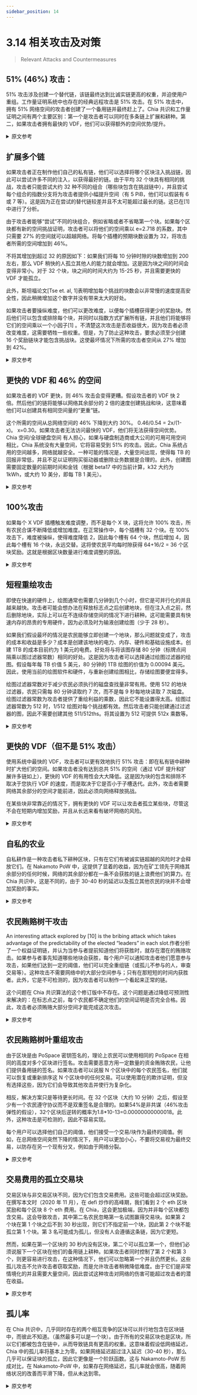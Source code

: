 ```yaml
---
sidebar_position: 14
---
```


# 3.14 相关攻击及对策

> Relevant Attacks and Countermeasures


## 51% (46%) 攻击：

51% 攻击涉及创建一个替代链，该链最终达到比诚实链更高的权重，并迫使用户重组。工作量证明系统中也存在的经典远程攻击是 51% 攻击。在 51% 攻击中，拥有 51% 网络空间的攻击者创建了一个备用链并最终赶上了。Chia 共识和工作量证明之间有两个主要区别：第一个是攻击者可以同时在多条链上扩展和耕种。第二，如果攻击者拥有最快的 VDF，他们可以获得额外的空间优势/提升。

<details>
<summary>原文参考</summary>

- ## 51% (46%) attack:

A 51% attack involves creating an alternate chain which eventually reaches a higher weight than the honest chain, and forces users to reorg.
The classic long range attack which is also present in proof of work systems is the 51% attack.
In the 51% attack, the attacker with 51% of the network space creates an alternate chain and eventually catches up.
There are two main differences between Chia consensus and Proof of work: the first is that the attacker can extend and farm on many chains simultaneously.
The second is that if the attacker has the fastest VDF, they can get an additional space advantage/boost.

</details>

## 扩展多个链

如果攻击者正在制作他们自己的私有链，他们可以选择将哪个区块注入挑战链，因此可以尝试许多不同的注入，以获得最好的链。由于平均 32 个块具有相同的挑战，攻击者只能尝试大约 32 种不同的组合（哪些块包含在挑战链中），并且尝试每个组合的指数分支将为攻击者提供小幅提升空间（有 5 PiB，他们可以假装有 6 或 7 等）。这是因为正在尝试的替代链较差并且不太可能超过最长的链。这已在[1] 中进行了分析。

由于攻击者能够“尝试”不同的块组合，例如省略或者不省略第一个块。如果每个区块都有新的空间挑战证明，攻击者可以将他们的空间乘以 e=2.718 的系数，其中只需要 27% 的空间就可以超越网络。将每个插槽的预期块数设置为 32，将攻击者所需的空间增加到 46%。

不将其增加到超过 32 的原因如下：如果我们将每 10 分钟时隙的块数增加到 200 左右，那么 VDF 稍快的人孤立其他人的能力就会增加。这是因为块之间的时间会变得非常小。对于 32 个块，块之间的时间大约为 15-25 秒，并且需要更快的 VDF 才能孤立。

此外，斯坦福论文[Tse et. al, 1]表明增加每个挑战的块数会以非常慢的速度提高安全性，因此稍微增加这个数字并没有带来太大的好处。

如果攻击者要操纵难度，他们可以更改难度，以便每个插槽获得更少的奖励块。然后他们可以包含或排除每个块，并同时以指数方式扩展所有链，并且他们将能够将它们的空间乘以一个小因子[1] 。不清楚这次攻击是否收益很大，因为攻击者必须改变难度，这需要牺牲一些权重。但是，为了防止这种攻击，要求必须至少创建 16 个奖励链块才能包含挑战块。这使最坏情况下所需的攻击者空间从 27% 增加到 42%。

<details>
<summary>原文参考</summary>

- ## Extending many chains

If an attacker is making their own private chain, they can choose which block gets infused into the challenge chain, and can therefore try many different infusions such that they get the best possible chain.
Due to the average of 32 blocks with the same challenge, the attacker can only try about 32 different combinations (which block to include in the challenge chain),
and exponentially branching of trying each of these would give a small boost in space for the attacker 
(Having 5 PiB they can pretend to have 6 or 7, etc).
This is because the alternative chains being tried are inferior and less likely to overtake the longest one.
This has been analyzed in [1].

The actual amount of space required to perform this attack (for the attacker to get a heavier chain than the rest of the network combined) is 46.3%,
due to the ability for an attacker to "try" different combinations of blocks, for example omitting or not omitting the first block.
If there was a new proof of space challenge for every single block,
the attacker can multiply their space by a factor of e=2.718, where only 27% is required to overtake the network.
Setting the expected number of blocks per slot to 32, increases the attacker's required space to 46%. 

The reason for not increasing this further than 32 is the following:
if we increased the number of blocks per 10 minute slot to something like 200,
then the ability for someone with a slightly faster VDF to orphan others would increase.
This is because the time between blocks would get very small.
With 32 blocks, the time between blocks is around 15-25 seconds, and a much faster VDF is required to orphan.

Furthermore, the Stanford paper [Tse et. al, 1] shows that increasing the number of blocks per challenge increases security at a very slow rate,
so increasing this number slightly does not provide much benefit.

If the attacker were to manipulate the difficulty, they can change it so that they get less reward blocks per slot. Then they can either include or exclude each block, and exponentially extend all chains simultaneously, and they would be able to multiply their space by a small factor [1]. It is not clear whether this attack gains very much, since the attacker must change the difficulty, which requires sacrificing some weight. However, to prevent this attack, there is a requirement that at least 16 reward chain blocks must be created for a challenge block to be included. This brings the required attacker space in the worst case scenario from 27% up to 42%.

</details>

## 更快的 VDF 和 46% 的空间

如果攻击者的 VDF 更快，则 46% 攻击会变得更糟。假设攻击者的 VDF 快 2 倍。然后他们的链将能够以网络其余部分的 2 倍的速度创建挑战和块，这意味着他们可以创建具有相同空间量的“更重”链。

这个所需的空间从总网络空间的 46% 下降到大约 30%。 0.46/0.54 = 2x/(1-x)。 x=0.30。如果攻击者无法访问最快的 VDF，他们将无法获得空间优势。 Chia 空间/全球硬盘空间 有人担心，如果与硬盘制造商或大公司的可用可用空间相比，Chia 系统没有大量空间，它将容易受到 51% 的攻击。因此，Chia 系统占用的空间越多，网络就越安全。一种可能的情况是，大量空间出现，使得每 TB 的回报非常低，并且不足以证明购买驱动器或删除业务数据是合理的。此外，创建图需要固定数量的前期时间和金钱（根据 beta17 中的当前计算，k32 大约为 1kWh，或大约 10 美分，即每 TB 1 美元）。

<details>
<summary>原文参考</summary>

- ## Faster VDF and 46% of space

The 46% attack gets worse if the attacker’s VDF is faster. Let’s assume the attacker’s VDF is 2x faster. Then their chain will be able to create challenges and blocks at 2x the rate of the rest of the network, which means they can create a "heavier" chain with the same amount of space.

This required space drops from 46% to approximately 30% of the total network space. 0.46/0.54 = 2x/(1-x). x=0.30. If the attacker does not have access to the fastest VDF, they will not be able to get a space advantage.
Chia space / global hard drive space 
There is a concern that if the Chia system does not have a significant amount of space compared to the available free space of hard drive manufacturers or large companies that it will be vulnerable to 51% attacks. Therefore the more space taken by the Chia system, the more secure the network is. One plausible scenario is that a lot of space comes on, making the rewards per TB quite low, and not significant enough to justify buying drives or deleting business data. Furthermore, creating a plot requires a fixed amount of upfront time and money (from current calculations in beta17, about 1kWh for a k32, or about 10 cents, which is $1 per terabyte).

</details>

## 100%攻击

如果每个 X VDF 插槽触发难度调整，而不是每个 X 块，这将允许 100% 攻击，所有农民合谋不断降低或增加难度。在正常操作中，每个插槽有 32 个块。在 100% 攻击下，难度被操纵，使得难度降低 2，因此每个槽有 64 个块，然后增加 4，因此每个槽有 16 个块，永远交替。这将使农民平均每时隙获得 64+16/2 = 36 个区块奖励。这就是根据区块数量进行难度调整的原因。

<details>
<summary>原文参考</summary>

- ## 100% attack

If difficulty adjustment was triggered every X VDF slots, as opposed to every X blocks, this would allow for a 100% attack, where all farmers collude to constantly decrease or increase the difficulty. In normal operation, there are 32 blocks per slot. Under a 100% attack, the difficulty is manipulated such that difficulty goes down by 2, so there are 64 blocks per slot, and then goes up by 4, so there are 16 blocks per slot, alternating forever. This would allow farmers to earn on average 64+16/2 = 36 block rewards per slot. This is the reason for making difficulty adjustment based on the number of blocks.

</details>

## 短程重绘攻击

即使在快速的硬件上，绘图通常也需要几分钟到几个小时，但它是可并行化的并且越来越快。攻击者可能会想办法在释放标志点之后创建地块，但在注入点之前，然后删除地块，实际上可以在不连续存储空间的情况下进行耕种。这可能需要具有快速内存的昂贵的专用硬件，因为必须及时为输液创建绘图（少于 28 秒）。

如果我们假设最坏的情况是农民能够立即创建一个地块，那么问题就变成了，攻击的成本和收益是多少？成本是创建该地块的电力、内存、硬件和基础设施成本。创建 1TB 的成本目前约为 1 美元的电费。好处将与将该图存储 80 分钟（标牌点间隔乘以图过滤器常数）相同的好处。这是因为攻击者可以选择通过绘图过滤器的绘图。假设每年每 TB 价值 5 美元，80 分钟的 1TB 绘图的价值为 0.00094 美元。因此，使用当前的绘图软件和硬件，与重新创建绘图相比，存储绘图要便宜得多。

绘图过滤器常数对于减少农民必须执行的磁盘查找量非常有用。使用 512 的地块过滤器，农民只需每 80 分钟读取约 7 次，而不是每 9 秒每地块读取 7 次磁盘。绘图过滤器常数为攻击者提供了重绘利益的乘数，因此它不能设置得太高。绘图过滤器常数为 512 时，1/512 绘图对每个挑战都有效。然后攻击者只能创建通过过滤器的图，因此不需要创建其他 511/512ths。将其设置为 512 可提供 512x 乘数等。


<details>
<summary>原文参考</summary>

- ## Short range replotting attack

Plotting usually takes a few minutes to a few hours even on fast hardware, but it is parallelizable and getting faster.
Attackers might find ways to create plots after a signage point is released, but before the infusion point and then delete the plot, in effect being able to farm without storing the space continuously.
This will likely require expensive specialized hardware with fast memory, since the plot must be created in time for the infusion (less than 28 seconds).

If we assume the worst case scenario of a farmer being able to create a plot instantly,
the question becomes, what is the cost and what is the benefit of the attack? 
The cost is the electricity, memory, hardware and infrastructure cost of creating that plot.
The cost of creating 1TB is currently on the order of $1 in electricity costs. The benefit would be the same benefit 
as storing that plot for 80 minutes (the signage point interval times the plot filter constant). 
This is because the attacker can choose a plot that passes the plot filter. 
Assuming $5 per year value per terabyte, the value of a 1TB plot for 80 minutes is $0.00094. 
Therefore with current plotting software and hardware, it is significantly cheaper to store the plots as opposed to recreating them. 

The plot filter constant is very useful to reduce the amount of disk lookups farmers must do. 
With a plot filter of 512, Instead of 7 disk reads per plot every 9 seconds, farmers only need to do about 7 reads for every 80 minutes. 
The plot filter constant provides a multiplier of replotting benefit to the attacker, so it must not be set too high. 
With a plot filter constant of 512, 1/512 plots are valid for every challenge.
The attacker can then only create plots that pass the filter, therefore not needing to create the other 511/512ths. 
Setting it to 512 provides a 512x multiplier, etc.

</details>

## 更快的 VDF（但不是 51% 攻击）

使用系统中最快的 VDF，攻击者可以更有效地执行 51% 攻击：即在私有链中耕种时扩大他们的空间。如果攻击者没有达到总共 51% 的空间（通过 VDF 提升和扩展许多链如上），更快的 VDF 的有用性会大大降低。这是因为块的包含和排除不取决于您执行 VDF 的速度，而是取决于它是否小于子槽迭代。此外，攻击者需要网络其余部分的空间才能前进，因此必须向网络释放挑战。

在某些块非常靠近的情况下，拥有更快的 VDF 可以让攻击者孤立某些块，尽管这不会在短期内增加奖励，并且从长远来看有破坏网络的风险。


<details>
<summary>原文参考</summary>

- ## Faster VDF (but not 51% attack)

With the fastest VDF in the system, an attacker can more effectively perform a 51% attack: i.e expand their space,
when farming in a private chain. If the attacker does not reach a total of 51% of space (with the VDF boosting and extending many chains as above), the usefulness of the faster VDF decreases substantially. This is because inclusion and exclusion of blocks does not depend on how fast you can perform the VDF, but instead depends on whether it’s less than the sub-slot iterations. Furthermore, an attacker needs the space of the rest of the network in order to advance, and therefore must release the challenges to the network.

In certain cases where blocks come very close together, having a faster VDF can allow an attacker to orphan certain blocks, although this does not increase rewards in the short term, and has a risk of undermining the network in the long term. TODO: expand: bram

</details>

## 自私的农业

自私耕作是一种攻击者私下耕种区块，只有在它们有被诚实链超越的风险时才会释放它们。在 Nakamoto PoW 中，这提供了显着的收益，因为在矿工领先于网络其余部分的任何时候，网络的其余部分都在一条不会获胜的链上浪费他们的算力。在 Chia 共识中，这是不同的，由于 30-40 秒的延迟以及孤立其他农民的块并不会增加奖励的事实。

<details>
<summary>原文参考</summary>


- ## Selfish Farming
Selfish farming is an attack where the attacker farms blocks in private, and only releases them when they are at risk of being surpassed by the honest chain. In Nakamoto PoW this provides significant gains, because at any point at which the miner is ahead of the rest of the network, the rest of the network is wasting their hashpower on a chain that will not win. In Chia consensus this is different, due to the 30-40 second delay and the fact orphaning other farmers' blocks does not increase rewards. (??)TODO: expand: bram

</details>

## 农民贿赂树干攻击

An interesting attack explored by [10] is the bribing attack which takes advantage of the predictability of the elected “leaders” in each slot.作者分析了一个权益证明链，并认为当参与者提前知道他们将获胜时，就存在潜在的贿赂攻击。如果参与者事先知道哪些地块会获胜，每个用户可以通知攻击者他们愿意参与攻击，如果他们达到一定的阈值，他们可以完全重组链（或孤儿不参与的人，审查交易等）。这种攻击不需要网络中的大部分空间参与；只有在那短短的时间内获胜者。此外，它是不可检测的，因为攻击者可以制作一个看起来正常的链。

这个问题在 Chia 共识算法的这个修订版中不存在。这个问题是通过降低可预测性来解决的：在标志点之前，每个农民都不确定他们的空间证明是否完全合格。因此，攻击者必须贿赂大部分空间才能完成这次攻击。

<details>
<summary>原文参考</summary>

- ## Farmer bribe trunk attack

An interesting attack explored by [10] is the bribing attack which takes advantage of the predictability of the elected “leaders” in each slot. The authors analyze a proof of stake chain, and argue that when participants know that they are going to win in advance, there is a potential bribing attack. If participants knew in advance which plots would win, each user can notify an attacker that they are willing to participate in the attack, and if they reach a certain threshold, they can completely reorg the chain (or orphan those who do not participate, censor transactions, etc). This attack does NOT require the majority of the space in the network to participate; only the winners in that short time period. Furthermore, it is undetectable, since the attacker can make a normal looking chain. 

This problem is not present in this revision of the Chia consensus algorithm. This problem is solved by reducing the predictability: each farmer does not know for sure if their proof of space is fully eligible until the signage point. Therefore an attacker must bribe a large majority of the space to pull off this attack. 

</details>

## 农民贿赂树叶重组攻击

由于区块是由 PoSpace 密钥签名的，理论上农民可以使用相同的 PoSpace 在相同的高度对多个区块进行签名。攻击需要恶意方用一定数量的资金贿赂农民，让他们提供备用链的签名。如果攻击者可以说服 N 个区块中的每个农民签名，他们就可以恢复或重新排序这 N 个区块中的任何交易。可以使用潜在的欺诈证明，但没有选择这些，因为它们会导致其他攻击并使行为复杂化。

相反，解决方案只是等待更长时间。在 32 个区块（大约 10 分钟）之后，假设至少有一个农民遵守协议而不是双重签名是合理的。如果54%是非共谋（46%攻击弹性的假设），32个区块后逆转的概率为1.8*10-13=0.00000000000018。此外，这种攻击是可检测的，因此不容易实现。

每个用户可以选择他们自己的阈值，他们接受一个交易/块作为最终的阈值。例如，在总网络空间突然下降的情况下，用户可以更加小心，不要将交易视为最终交易，以防存在另一个现有分叉，例如由于网络分裂。

<details>
<summary>原文参考</summary>

- ## Farmer bribe foliage reorg attack

Since blocks are signed by PoSpace keys, a farmer can theoretically sign multiple blocks with the same PoSpace, at the same height. The attack requires a malicious party to bribe farmers with a certain amount of funds for them to provide a signature of an alternate chain. If the attacker can convince every single farmer in N blocks to sign, they can revert or reorder any transaction in those N blocks. Potentially fraud proofs could be used, but these were not chosen since they enable other attacks and complicate behaviour. 

Instead, the solution is simply to wait longer. After 32 blocks (approximately 10 minutes), the assumption that at least one farmer is following the protocol and not double signing is a reasonable one. If 54% is non-colluding (the assumption for 46% attack resilience), the probability of a reversal after 32 blocks is1.8*10-13=0.00000000000018. Furthermore, this attack is detectable so it is not easy to pull off.

Each user can choose their own threshold for which they accept a transaction/block as final. For example, in cases where the total network space drops suddenly, users can be more careful and not consider transactions final, in case there is another existing fork, due to a network split, for example. 

</details>

## 交易费用的孤立交易块

交易区块与非交易区块不同，因为它们包含交易费用。这些可能会超过区块奖励。在撰写本文时（2020 年 11 月），在 defi 炒作的高峰期，我们看到 2 个 eth 区块奖励和每个区块 8 个 eth 费用。在 Chia，这会更加极端，因为并非每个区块都包含交易。这会导致攻击，其中第二名农民忽略第一名试图赢得交易块。如果第 2 个块在第 1 个块之后不到 30 秒出现，则它们不指定前一个块，因此第 2 个块不能孤立第 1 个块。第 3 名可能成为孤儿，但没有人会遵循这条链，因为它更短。

然而，如果在第一个区块的 30 秒内没有区块，第二个可以孤立第一个，但他们必须说服下一个区块在他们的备用链上耕种。如果攻击者同时控制了第 2 个和第 3 个，则更容易进行攻击，在这种情况下，他们可以忽略第一个并且仍然更长。这些孤儿攻击不允许攻击者窃取奖励，而是允许攻击者稍微降低难度。由于它们是非常情境化的并且需要大量空间，因此尝试这种攻击对网络的伤害可能超过攻击者的潜在收益。

<details>
<summary>原文参考</summary>

- ## Orphaning transaction blocks for transaction fees

Transaction blocks are different from non-transaction blocks, since they contain transaction fees. These may surpass block rewards. At the time of writing (November 2020), in peak defi hype we are seeing 2 eth block rewards with 8 eth fees per block. In Chia this will be more extreme, since not every block contains transactions. This leads to attacks where the 2nd place farmer ignores the 1st place in an attempt to win the transaction block. If the 2nd block comes less than 30 seconds after the 1st, they do not specify the previous block, and thus the 2nd place cannot orphan the 1st. The 3rd place could orphan both, but nobody would follow this chain since it is shorter. 

However, if there are no blocks within 30 seconds of the 1st block, the 2nd could orphan the 1st, but they would have to convince the next block to farm on their alternate chain. An easier attack would be if the attacker controlled both the 2nd and 3rd, in which case they could ignore the first and still be longer. These orphaning attacks do not allow the attacker to steal rewards, but rather allow the attacker to slightly lower the difficulty. Since they are very situational and require a lot of space, attempting this attack will likely harm the network more than the potential gain to the attacker.

</details>

## 孤儿率

在 Chia 共识中，几乎同时存在的两个相互竞争的区块可以并行地包含在区块链中，而彼此不知道。（虽然最多可以是一个块）。由于所有的交易区块也是区块，所以它们都被包含在链中，从而导致链具有更高的权重。这意味着假设低网络延迟，Chia 中的孤儿率将基本上为零。如果网络延迟超过注入延迟（30-40 秒），那么几乎可以保证块的孤立，因此它更像是一个阶跃函数。这与 Nakamoto-PoW 形成对比，在 Nakamoto-PoW 中，如果存在网络延迟，孤儿率就会很高，随着网络状况的改善而平滑下降，但从未达到零。

<details>
<summary>原文参考</summary>

- ## Orphan Rate

In Chia consensus, two competing blocks around the same time can both be included into the blockchain in parallel, without knowing about each other. (Although at most one can be a block). Since all transaction blocks are also blocks, they are both included into the chain, resulting in a chain with higher weight. This means that the orphan rate in Chia will be essentially zero, assuming low network latency. If network latency exceeds the infusion delay (30-40 seconds), then orphaning of a block is almost guaranteed, so it is more of a step-function. This is in contrast with Nakamoto-PoW in which the orphan rate is high if there is network delay, and decreases smoothly as network condition improves, but never reaches zero.

</details>
